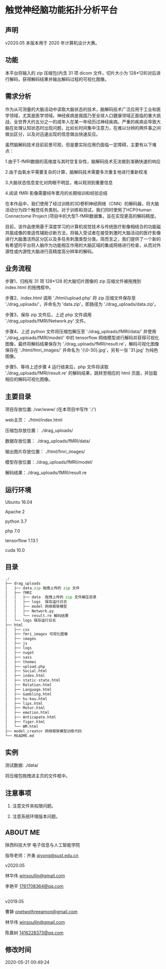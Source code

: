 # 触觉神经脑功能拓扑分析平台
## 声明
v2020.05 本版本用于 2020 年计算机设计大赛。

## 功能
本平台将输入的 zip 压缩包(内含 31 项 dicom 文件，切片大小为 128\*128)对后进行解码，获得解码结果并输出解码过程的可视化图像。

## 需求分析
作为从可测量的大脑活动中读取大脑状态的技术，脑解码技术广泛应用于工业和医学领域，尤其是医学领域。神经疾病是我国乃至全球人口健康领域正面临的重大挑战，全世界大约五分之一的成年人在某一年经历过神经疾病。严重的疾病会导致大脑在处理认知状态时出现问题，比如长时间集中注意力，在难以分辨的两件事之间做出区分，以及对迅速出现的信息做出快速反应。

虽然脑解码技术目前前景可观，但是要实际应用仍面临一定障碍，主要有以下难点：

1.由于T-fMRI数据的高维度与其时空复杂性，脑解码技术无法做到准确快速的响应

2.由于血氧水平需要复杂的计算，脑解码技术需要多次重复地进行重新校准

3.大脑状态信息变化对肉眼不明显，难以观测到重要信息

4.阅读 fMRI 影像需要经年累月的长期培训和经验总结

在本作品中，我们使用了经过训练的3D卷积神经网络（CNN）的解码器，将大脑活动分为四个触觉任务类别。对于训练和测试，我们同时使用了HCP(Human Connectome Project )项目中的大型T-fMRI数据集，旨在实现更高的解码精度。

目前，该作品使用基于深度学习的计算机视觉技术与传统医疗影像相结合的功能磁共振成像的普适性辅助诊断方法，将输入受试者在接受刺激时大脑活动的医疗影像进行大脑激活热区分区以及多任务刺激类型分类。简而言之，我们提供了一个新的有希望的平台将人脑作为功能相互作用的大脑区域的集成网络进行检查，从而对外源性或内源性大脑进行高精度高分辨率的解码。

## 业务流程
步骤1、归档有 31 项 128\*128 的大脑切片图像的 zip 压缩文件被拖拽到 index.html 的拖拽框中。

步骤2、index.html 调用 './html/upload.php' 将 zip 压缩文件保存至 './drag_uploads/'，并命名为 'data.zip'，即路径为 './drag_uploads/data.zip'。

步骤3、保存 zip 文件后，上述 php 文件调用 './drag_uploads/fMRI/Network.py' 文件。

步骤4、上述 python 文件将压缩包解压至 './drag_uploads/fMRI/data/' 并使用 './drag_uploads/fMRI/model/' 中的 tensorflow 网络模型进行解码并获得可视化图像，最终将解码结果保存为 './drag_uploads/fMRI/result.re'，解码可视化图像保存在 './html/fmri_images/' 并命名为 '{\0-30}.jpg'，另有一张 '31.jpg' 为纯色图像。

步骤5、等待上述步骤 4 运行结束后，php 文件将读取 './drag_uploads/fMRI/result.re' 的解码结果，跳转至相应的 html 页面，并加载相应的解码可视化图像。

## 主要目录
项目存放位置: /var/www/ (在本项目中写作 './')

web主页： ./html/index.html 

压缩包存放位置： ./drag_uploads/

数据存放位置： ./drag_uploads/fMRI/data/

输出图片存放位置： ./html/fmri_images/

模型存放位置：./drag_uploads/fMRI/model/

解码结果：./drag_uploads/fMRI/result.re


## 运行环境
Ubuntu 16.04

Apache 2

python 3.7

php 7.0

tensorflow 1.13.1

cuda 10.0


## 目录
```python
./
├── drag_uploads
│   ├── data.zip 拖拽上传的 zip 文件
│   ├── fMRI     
│   │   ├── data  拖拽上传的 zip 文件解压目录
│   │   ├── logs  保存运行日志
│   │   ├── model 网络框架模型
│   │   ├── Network.py 
│   │   └── result.re 解码结果
│   └── logs 保存运行日志
├── html
│   ├── css 
│   ├── fmri_images 可视化图像
│   ├── images
│   ├── js
│   ├── logs
│   ├── nuget
│   ├── sass
│   ├── themes
│   ├── upload.php
│   ├── Social.html
│   ├── index.html
│   ├── static-state.html
│   ├── Relation.html
│   ├── Language.html
│   ├── Gambling.html
│   ├── hu-kou.html
│   ├── lips.html
│   ├── Motor.html
│   ├── emotion.html
│   ├── Anticapate.html
│   ├── figer.html
│   └── WM.html
├── model_creator 网络框架模型训练代码
└── README.md
```

## 实例
测试数据: ./data/

将压缩包拖拽进主页的文件框中。

## 注意事项
1. 注意文件夹权限问题。

2. 注意系统环境版本问题。

## ABOUT ME
陕西科技大学   电子信息与人工智能学院

指导老师：齐勇 qiyong@sust.edu.cn
 
v2020.05

林华伟   winsoullin@gmail.com

李艳平   1761708364@qq.com

<br/>
v2019.05

曹静    onetwothreeamon@gmail.com

林华伟   winsoullin@gmail.com

陈嘉树   1416228373@qq.com

## 修改时间
2020-05-21 00:49:24